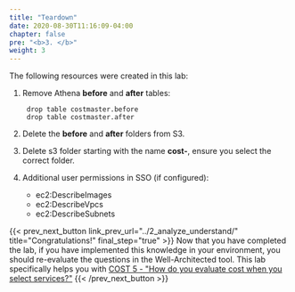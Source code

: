 ```yaml
---
title: "Teardown"
date: 2020-08-30T11:16:09-04:00
chapter: false
pre: "<b>3. </b>"
weight: 3
---
```



The following resources were created in this lab:

1. Remove Athena **before** and **after** tables:

        drop table costmaster.before
        drop table costmaster.after

2. Delete the **before** and **after** folders from S3.

3. Delete s3 folder starting with the name **cost-**, ensure you select the correct folder.

4. Additional user permissions in SSO (if configured):
    - ec2:DescribeImages
    - ec2:DescribeVpcs
    - ec2:DescribeSubnets

{{< prev_next_button link_prev_url="../2_analyze_understand/"  title="Congratulations!" final_step="true" >}}
Now that you have completed the lab, if you have implemented this knowledge in your environment,
you should re-evaluate the questions in the Well-Architected tool. This lab specifically helps you with
[COST 5 - "How do you evaluate cost when you select services?"](https://docs.aws.amazon.com/wellarchitected/latest/framework/a-cost-effective-resources.html)
{{< /prev_next_button >}}


